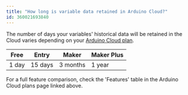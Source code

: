 ```yaml
---
title: "How long is variable data retained in Arduino Cloud?"
id: 360021693840
---
```


The number of days your variables' historical data will be retained in the Cloud varies depending on your [Arduino Cloud plan](https://cloud.arduino.cc/plans).

| Free  | Entry   | Maker    | Maker Plus |
|-------|---------|----------|------------|
| 1 day | 15 days | 3 months | 1 year     |

For a full feature comparison, check the 'Features' table in the Arduino Cloud plans page linked above.

